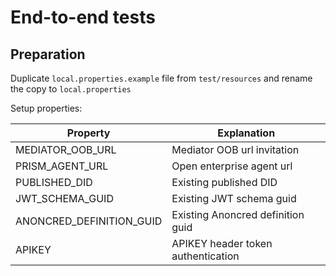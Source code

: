 # End-to-end tests

## Preparation

Duplicate `local.properties.example` file from `test/resources` and rename the copy to `local.properties`

Setup properties:

| Property                 | Explanation                        |
|--------------------------|------------------------------------|
| MEDIATOR_OOB_URL         | Mediator OOB url invitation        |
| PRISM_AGENT_URL          | Open enterprise agent url          |
| PUBLISHED_DID            | Existing published DID             |
| JWT_SCHEMA_GUID          | Existing JWT schema guid           |
| ANONCRED_DEFINITION_GUID | Existing Anoncred definition guid  |
| APIKEY                   | APIKEY header token authentication |

